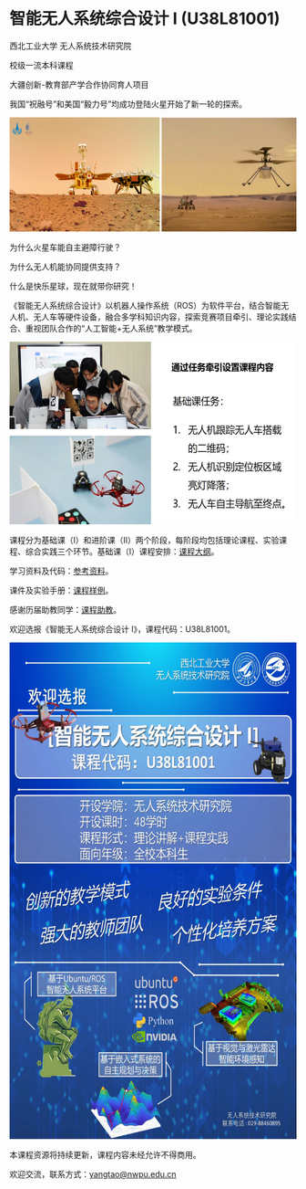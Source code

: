 # 智能无人系统综合设计 I (U38L81001)
西北工业大学 无人系统技术研究院

校级一流本科课程

大疆创新-教育部产学合作协同育人项目

我国“祝融号”和美国“毅力号”均成功登陆火星开始了新一轮的探索。

<div align=left><img src="https://github.com/cavayangtao/npurobocourse/blob/main/fig/mars.png" width="600" height="200"/></div>

为什么火星车能自主避障行驶？

为什么无人机能协同提供支持？

什么是快乐星球，现在就带你研究！

《智能无人系统综合设计》以机器人操作系统（ROS）为软件平台，结合智能无人机、无人车等硬件设备，融合多学科知识内容，探索竞赛项目牵引、理论实践结合、重视团队合作的“人工智能+无人系统”教学模式。

<div align=left><img src="https://github.com/cavayangtao/npurobocourse/blob/main/fig/task.jpg" width="600" height="320"/></div>

课程分为基础课（I）和进阶课（II）两个阶段，每阶段均包括理论课程、实验课程、综合实践三个环节。基础课（I）课程安排：[课程大纲](课程大纲)。

学习资料及代码：[参考资料](参考资料)。

课件及实验手册：[课程样例](课程样例)。

感谢历届助教同学：[课程助教](课程助教)。

欢迎选报《智能无人系统综合设计 I》，课程代码：U38L81001。

<div align=left><img src="https://github.com/cavayangtao/npurobocourse/blob/main/fig/poster1.jpg" width="600" height="870"/></div>

本课程资源将持续更新，课程内容未经允许不得商用。

欢迎交流，联系方式：yangtao@nwpu.edu.cn
